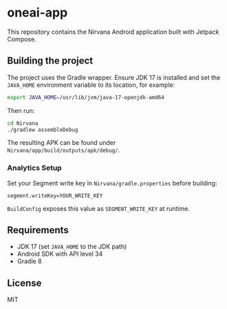 # oneai-app

This repository contains the Nirvana Android application built with Jetpack Compose.

## Building the project

The project uses the Gradle wrapper. Ensure JDK 17 is installed and set the
`JAVA_HOME` environment variable to its location, for example:

```bash
export JAVA_HOME=/usr/lib/jvm/java-17-openjdk-amd64
```

Then run:

```bash
cd Nirvana
./gradlew assembleDebug
```

The resulting APK can be found under `Nirvana/app/build/outputs/apk/debug/`.

### Analytics Setup

Set your Segment write key in `Nirvana/gradle.properties` before building:

```properties
segment.writeKey=YOUR_WRITE_KEY
```

`BuildConfig` exposes this value as `SEGMENT_WRITE_KEY` at runtime.

## Requirements

- JDK 17 (set `JAVA_HOME` to the JDK path)
- Android SDK with API level 34
- Gradle 8

## License

MIT
